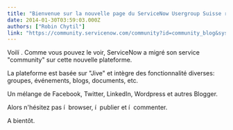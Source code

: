 ```yaml
---
title: "Bienvenue sur la nouvelle page du ServiceNow Usergroup Suisse romande sur community"
date: 2014-01-30T03:59:03.000Z
authors: ["Robin Chytil"]
link: "https://community.servicenow.com/community?id=community_blog&sys_id=be8de669dbd0dbc01dcaf3231f96195f"
---
```

<p>Voilí . Comme vous pouvez le voir, ServiceNow a migré son service "community" sur cette nouvelle plateforme.</p><p>La plateforme est basée sur "Jive" et intègre des fonctionnalité diverses: groupes, événements, blogs, documents, etc.</p><p>Un mélange de Facebook, Twitter, LinkedIn, Wordpress et autres Blogger.</p><p>Alors n'hésitez pas í  browser, í  publier et í  commenter.</p><p>A bientôt.</p>